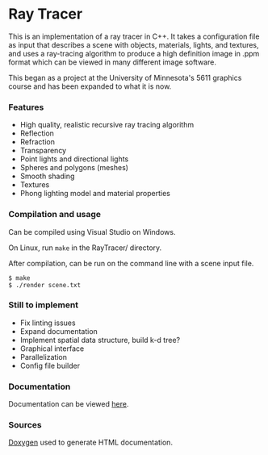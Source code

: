 # Ray Tracer

This is an implementation of a ray tracer in C++. It takes a configuration file as input that describes a scene with objects, materials, lights, and textures, and uses a ray-tracing algorithm to produce a high definition image in .ppm format which can be viewed in many different image software.

This began as a project at the University of Minnesota's 5611 graphics course and has been expanded to what it is now.

### Features

- High quality, realistic recursive ray tracing algorithm
- Reflection
- Refraction
- Transparency
- Point lights and directional lights
- Spheres and polygons (meshes)
- Smooth shading
- Textures
- Phong lighting model and material properties

### Compilation and usage

Can be compiled using Visual Studio on Windows.

On Linux, run `make` in the RayTracer/ directory.

After compilation, can be run on the command line with a scene input file.

    $ make
    $ ./render scene.txt

### Still to implement

- Fix linting issues
- Expand documentation
- Implement spatial data structure, build k-d tree?
- Graphical interface
- Parallelization
- Config file builder

### Documentation

Documentation can be viewed [here](https://devgoose.github.io/RayTracer/).

### Sources

[Doxygen](https://www.doxygen.nl/index.html) used to generate HTML documentation.
